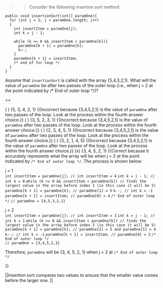 >>Consider the following insertion sort method:
<pre><code class="java language-java">public void insertionSort(int[] paramOne){
  for (int j = 1; j &lt; paramOne.length; j++)
  {
    int insertItem = paramOne[j];
    int k = j - 1;

    while (k &gt;= 0 &amp;&amp; insertItem &lt; paramOne[k]){
      paramOne[k + 1] = paramOne[k];
      k—-;
    }
    paramOne[k + 1] = insertItem;
    /* end of for loop */
  }
}
</code></pre>
<p>Assume that <code>insertionSort</code> is called with the array {5,4,3,2,1}.
What will the value of <code>paramOne</code> be after two passes of the outer loop (i.e., when j = 2 at the point indicated by /* End of outer loop */)?</p><<

( ) {5, 3, 4, 2, 1} {{Incorrect because {3,4,5,2,1} is the value of <code>paramOne</code> after two passes of the loop. Look at the process within the fourth answer choice.}}
( ) {3, 5, 2, 3, 1} {{Incorrect because {3,4,5,2,1} is the value of <code>paramOne</code> after two passes of the loop. Look at the process within the fourth answer choice.}}
( ) {2, 3, 4, 5, 1} {{Incorrect because {3,4,5,2,1} is the value of <code>paramOne</code> after two passes of the loop. Look at the process within the fourth answer choice.}}
( ) {3, 2, 1, 4, 5} {{Incorrect because {3,4,5,2,1} is the value of <code>paramOne</code> after two passes of the loop. Look at the process within the fourth answer choice.}}
(x) {3, 4, 5, 2, 1} {{Correct because it accurately represents what the array will be when j = 2 at the point indicated by <code>/* End of outer loop */</code>.
The process is shown below:
<p>j = 1<br />
<code>int insertItem = paramOne[j]; // int insertItem = 4</code>
<code>int k = j - 1; // int k = 0</code>
<code>while (k &gt;= 0 &amp;&amp; insertItem &lt; paramOne[k]) // finds the largest value in the array before index 1 (in this case it will be 5)</code>
<code>paramOne[k + 1] = paramOne[k]; // paramOne[1] = 5</code>
<code>k--; // int k = -1</code>
<code>paramOne[k + 1] = insertItem; // paramOne[0] = 4</code>
<code>/* End of outer loop */</code>
<code>// paramOne = {4,5,3,2,1}</code></p>
<p>j = 2<br />
<code>int insertItem = paramOne[j]; // int insertItem = 3</code>
<code>int k = j - 1; // int k = 1</code>
<code>while (k &gt;= 0 &amp;&amp; insertItem &lt; paramOne[k]) // finds the largest value in the array before index 2 (in this case it will be 5)</code>
<code>paramOne[k + 1] = paramOne[k]; // paramOne[2] = 5 and paramOne[1] = 4</code>
<code>k--; // int k = -1</code>
<code>paramOne[k + 1] = insertItem; // paramOne[0] = 3</code>
<code>/* End of outer loop */</code><br />
<code>// paramOne = {3,4,5,2,1}</code></p>
<p>Therefore, <code>paramOne</code> will be {3, 4, 5, 2, 1} when j = 2 at <code>/* End of outer loop */</code></p>}}

||Insertion sort compares two values to ensure that the smaller value comes before the larger one. ||
